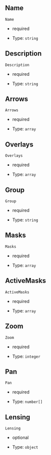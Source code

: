 



## Name



`Name`

*   required

*   Type: `string` 

## Description



`Description`

*   required

*   Type: `string` 

## Arrows



`Arrows`

*   required

*   Type: `array` 

## Overlays



`Overlays`

*   required

*   Type: `array` 

## Group



`Group`

*   required

*   Type: `string` 

## Masks



`Masks`

*   required

*   Type: `array` 

## ActiveMasks



`ActiveMasks`

*   required

*   Type: `array` 

## Zoom



`Zoom`

*   required

*   Type: `integer` 

## Pan



`Pan`

*   required

*   Type: `number[]`

## Lensing



`Lensing`

*   optional

*   Type: `object` 
